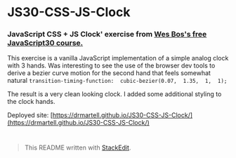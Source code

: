 
#  JS30-CSS-JS-Clock

### JavaScript CSS + JS Clock' exercise from [Wes Bos's free JavaScript30 course.](https://javascript30.com/)

This exercise is a vanilla JavaScript implementation of a simple analog clock with 3 hands.
Was interesting to see the use of the browser dev tools to derive a bezier curve motion for the second hand that feels somewhat natural `transition-timing-function:  cubic-bezier(0.07,  1.35,  1,  1);` 

The result is a very clean looking clock. I added some additional styling to the clock hands.

Deployed site: [https://drmartell.github.io/JS30-CSS-JS-Clock/](https://drmartell.github.io/JS30-CSS-JS-Clock/)
#
> This README written with [StackEdit](https://stackedit.io/).